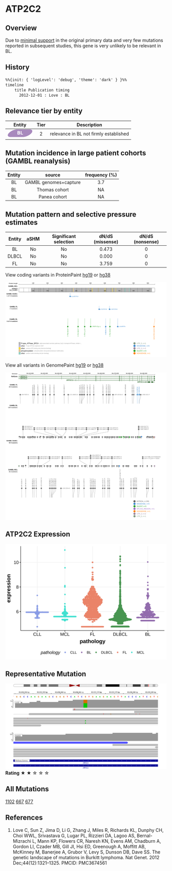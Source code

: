 # ATP2C2


## Overview
Due to [minimal support](ATP2C2#representative-mutation) in the original primary data and very few mutations reported in subsequent studies, this gene is very unlikely to be relevant in BL. 


## History
```mermaid
%%{init: { 'logLevel': 'debug', 'theme': 'dark' } }%%
timeline
    title Publication timing
      2012-12-01 : Love : BL
```

## Relevance tier by entity

|Entity|Tier|Description                           |
|:------:|:----:|--------------------------------------|
|![BL](images/icons/BL_tier2.png)    |2   |relevance in BL not firmly established|

## Mutation incidence in large patient cohorts (GAMBL reanalysis)

|Entity|source               |frequency (%)|
|:------:|:---------------------:|:-------------:|
|BL    |GAMBL genomes+capture|3.7          |
|BL    |Thomas cohort        | NA          |
|BL    |Panea cohort         | NA          |

## Mutation pattern and selective pressure estimates

|Entity|aSHM|Significant selection|dN/dS (missense)|dN/dS (nonsense)|
|:------:|:----:|:---------------------:|:----------------:|:----------------:|
|BL    |No  |No                   |0.473           |0               |
|DLBCL |No  |No                   |0.000           |0               |
|FL    |No  |No                   |3.759           |0               |




View coding variants in ProteinPaint [hg19](https://morinlab.github.io/LLMPP/GAMBL/ATP2C2_protein.html)  or [hg38](https://morinlab.github.io/LLMPP/GAMBL/ATP2C2_protein_hg38.html)

![](images/proteinpaint/ATP2C2_NM_014861.svg)

View all variants in GenomePaint [hg19](https://morinlab.github.io/LLMPP/GAMBL/ATP2C2.html)  or [hg38](https://morinlab.github.io/LLMPP/GAMBL/ATP2C2_hg38.html)

![](images/proteinpaint/ATP2C2.svg)

## ATP2C2 Expression
![](images/gene_expression/ATP2C2_by_pathology.svg)
<!-- ORIGIN: loveGeneticLandscapeMutations2012 -->
<!-- BL: loveGeneticLandscapeMutations2012 -->

## Representative Mutation 

![](primary/Love_ATP2C2.svg)
**Rating**
&starf; &starf; &star; &star; &star;


## All Mutations

[1102](https://www.bcgsc.ca/downloads/morinlab/GAMBL/Love/1102_reports.html)
[667](https://www.bcgsc.ca/downloads/morinlab/GAMBL/Love/667_reports.html)
[677](https://www.bcgsc.ca/downloads/morinlab/GAMBL/Love/677_reports.html)

## References
1.  Love C, Sun Z, Jima D, Li G, Zhang J, Miles R, Richards KL, Dunphy CH, Choi WWL, Srivastava G, Lugar PL, Rizzieri DA, Lagoo AS, Bernal-Mizrachi L, Mann KP, Flowers CR, Naresh KN, Evens AM, Chadburn A, Gordon LI, Czader MB, Gill JI, Hsi ED, Greenough A, Moffitt AB, McKinney M, Banerjee A, Grubor V, Levy S, Dunson DB, Dave SS. The genetic landscape of mutations in Burkitt lymphoma. Nat Genet. 2012 Dec;44(12):1321–1325. PMCID: PMC3674561
